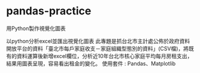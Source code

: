 # pandas-practice
用Python製作視覺化圖表

以python分析excel並匯出視覺化圖表
此專題是抓台北市主計處公佈於政府資料開放平台的資料「臺北市每戶家庭收支－家庭組織型態別的資料」(CSV檔)，將既有的資料運算後新增excel欄位，分析近10年台北市核心家庭平均每月房租支出，結果用圖表呈現，容易看出租金的變化。
使用套件 : Pandas、Matplotlib
